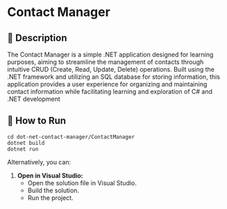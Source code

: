 # Contact Manager

## 📖  Description 

The Contact Manager is a simple .NET application designed for learning purposes, aiming to streamline the management of contacts through intuitive CRUD (Create, Read, Update, Delete) operations. 
Built using the .NET framework and utilizing an SQL database for storing information, this application provides a user experience for organizing and maintaining contact information while facilitating learning and exploration of C# and .NET development


## 🔧 How to Run

    
    cd dot-net-contact-manager/ContactManager
    dotnet build
    dotnet run
    

Alternatively, you can:
   
1. **Open in Visual Studio:**
   - Open the solution file in Visual Studio.
   - Build the solution.
   - Run the project.
